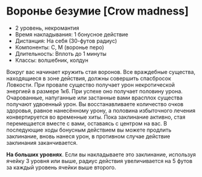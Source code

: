 # Воронье безумие [Crow madness]

- 2 уровень, некромантия
- Время накладывания: 1 бонусное действие
- Дистанция: На себя (30-футов радиус)
- Компоненты: С, М (воронье перо)
- Длительность: Вплоть до 1 минуты
- Классы: волшебник, колдун

Вокруг вас начинает кружить стая воронов. Все враждебные существа, находящиеся в зоне действия, должны совершить спасбросок Ловкости. При провале существо получает урон некротической энергией в размере 1к6. При успехе оно получает половину урона. Очарованные, напуганные или застанные вами врасплох существа получают удвоенный урон. Вы восстанавливаете количество очков здоровья, равное нанесённому урону, а половина избыточного лечения конвертируется во временные хиты. Пока заклинание активно, стая перемещается вместе с вами, оставаясь с центром на вас. В последующие ходы бонусным действием вы можете продлить заклинание, вновь нанеся урон, в противном случае действие заклинания заканчивается.

**На больших уровнях**. Если вы накладываете это заклинание, используя ячейку 3 уровня или выше, радиус действия увеличивается на 5 футов за каждый уровень ячейки выше второго.